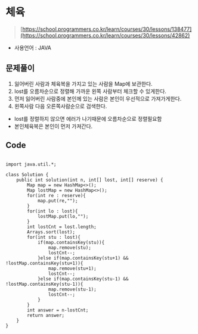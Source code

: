 # 체육
> [https://school.programmers.co.kr/learn/courses/30/lessons/138477](https://school.programmers.co.kr/learn/courses/30/lessons/42862)
- 사용언어 : JAVA

## 문제풀이
1. 잃어버린 사람과 체육복을 가지고 있는 사람을 Map에 보관한다.
2. lost를 오름차순으로 정렬해 가까운 왼쪽 사람부터 체크할 수 있게한다.
3. 먼저 잃어버린 사람중에 본인께 있는 사람은 본인이 우선적으로 가져가게한다.
4. 왼쪽사람 다음 오른쪽사람순으로 검색한다.
* lost를 정렬하지 않으면 에러가 나기때문에 오름차순으로 정렬필요함
* 본인체육복은 본인이 먼저 가져간다.

## Code
<pre><code>
import java.util.*;

class Solution {
    public int solution(int n, int[] lost, int[] reserve) {
        Map<Integer, String> map = new HashMap<>();
        Map<Integer, String> lostMap = new HashMap<>();
        for(int re : reserve){
            map.put(re,"");    
        }
        for(int lo : lost){
            lostMap.put(lo,"");
        }
        int lostCnt = lost.length;
        Arrays.sort(lost);
        for(int stu : lost){
            if(map.containsKey(stu)){
                map.remove(stu);
                lostCnt--;
            }else if(map.containsKey(stu+1) && !lostMap.containsKey(stu+1)){
                map.remove(stu+1);
                lostCnt--;
            }else if(map.containsKey(stu-1) && !lostMap.containsKey(stu-1)){
                map.remove(stu-1);
                lostCnt--;
            }
        }
        int answer = n-lostCnt;
        return answer;
    }
}
</code></pre>

